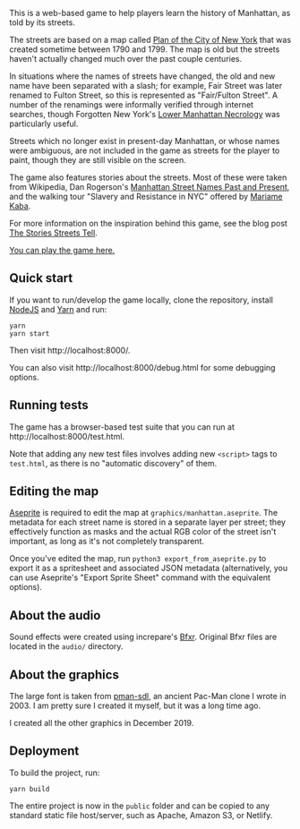 This is a web-based game to help players learn the history of Manhattan,
as told by its streets.

The streets are based on a map called [Plan of the City of New York][plan]
that was created sometime between 1790 and 1799. The map is old but the
streets haven't actually changed much over the past couple centuries.

In situations where the names of streets have changed, the old and new name
have been separated with a slash; for example, Fair Street was later
renamed to Fulton Street, so this is represented as "Fair/Fulton Street".
A number of the renamings were informally verified through internet
searches, though Forgotten New York's [Lower Manhattan Necrology][nec]
was particularly useful.

Streets which no longer exist in present-day Manhattan, or whose
names were ambiguous, are not included in the game as streets for
the player to paint, though they are still visible on the screen.

The game also features stories about the streets. Most of these
were taken from Wikipedia, Dan Rogerson's
[Manhattan Street Names Past and Present][rogerson], 
and the walking tour "Slavery and Resistance in NYC" offered by
[Mariame Kaba][kaba].

For more information on the inspiration behind this game, see the blog post
[The Stories Streets Tell][blogpost].

[You can play the game here.][game]

[nec]: https://forgotten-ny.com/1999/09/lower-manhattan-necrology/
[rogerson]: https://www.amazon.com/dp/B00C0MTRUK
[kaba]: http://mariamekaba.com/
[blogpost]: https://www.toolness.com/wp/post/paint-manhattan-circa-1799/

## Quick start

If you want to run/develop the game locally, clone the repository,
install [NodeJS][] and [Yarn][] and run:

```
yarn
yarn start
```

Then visit http://localhost:8000/.

You can also visit http://localhost:8000/debug.html for some debugging options.

[game]: https://paint.toolness.org/
[NodeJS]: https://nodejs.org/
[Yarn]: https://yarnpkg.com/

## Running tests

The game has a browser-based test suite that you can run at
http://localhost:8000/test.html.

Note that adding any new test files involves adding new `<script>` tags to
`test.html`, as there is no "automatic discovery" of them.

## Editing the map

[Aseprite][] is required to edit the map at `graphics/manhattan.aseprite`. The
metadata for each street name is stored in a separate layer per street; they
effectively function as masks and the actual RGB color of the street isn't
important, as long as it's not completely transparent.

Once you've edited the map, run `python3 export_from_aseprite.py` to export it
as a spritesheet and associated JSON metadata (alternatively, you can use
Aseprite's "Export Sprite Sheet" command with the equivalent options).

## About the audio

Sound effects were created using increpare's [Bfxr][]. Original Bfxr files are
located in the `audio/` directory.

[Bfxr]: https://www.bfxr.net/

## About the graphics

The large font is taken from [pman-sdl][], an ancient Pac-Man clone I wrote in 2003. I
am pretty sure I created it myself, but it was a long time ago.

I created all the other graphics in December 2019.

## Deployment

To build the project, run:

```
yarn build
```

The entire project is now in the `public` folder and can be copied to any standard
static file host/server, such as Apache, Amazon S3, or Netlify.

[plan]: https://digitalcollections.nypl.org/items/5e66b3e8-e8ff-d471-e040-e00a180654d7
[Aseprite]: https://www.aseprite.org/
[pman-sdl]: https://github.com/toolness/pman-sdl/
